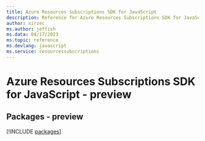 ```yaml
---
title: Azure Resources Subscriptions SDK for JavaScript
description: Reference for Azure Resources Subscriptions SDK for JavaScript
author: xirzec
ms.author: jeffish
ms.data: 04/17/2023
ms.topic: reference
ms.devlang: javascript
ms.service: resourcessubscriptions
---
```

# Azure Resources Subscriptions SDK for JavaScript - preview
## Packages - preview
[!INCLUDE [packages](resources-subscriptions-index.md)]